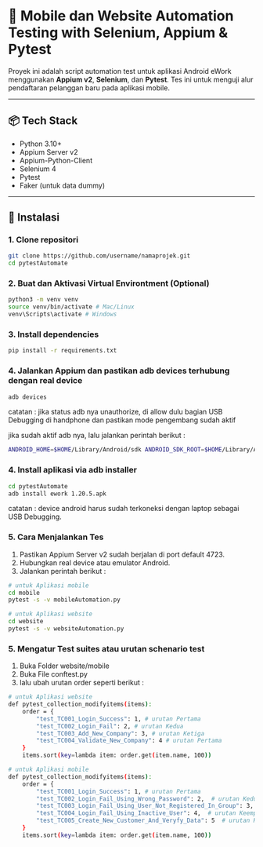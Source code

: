 # 📱 Mobile dan Website Automation Testing with Selenium, Appium & Pytest

Proyek ini adalah script automation test untuk aplikasi Android eWork menggunakan **Appium v2**, **Selenium**, dan **Pytest**. Tes ini untuk menguji alur pendaftaran pelanggan baru pada aplikasi mobile.

---

## 📦 Tech Stack

- Python 3.10+
- Appium Server v2
- Appium-Python-Client
- Selenium 4
- Pytest
- Faker (untuk data dummy)

---

## 🚀 Instalasi

### 1. Clone repositori

```bash
git clone https://github.com/username/namaprojek.git
cd pytestAutomate
```

### 2. Buat dan Aktivasi Virtual Environtment (Optional)

```bash
python3 -m venv venv
source venv/bin/activate # Mac/Linux
venv\Scripts\activate # Windows
```

### 3. Install dependencies

```bash
pip install -r requirements.txt
```

### 4. Jalankan Appium dan pastikan adb devices terhubung dengan real device

```bash
adb devices
```

catatan : jika status adb nya unauthorize, di allow dulu bagian USB Debugging di handphone dan pastikan mode pengembang sudah aktif

jika sudah aktif adb nya, lalu jalankan perintah berikut :

```bash
ANDROID_HOME=$HOME/Library/Android/sdk ANDROID_SDK_ROOT=$HOME/Library/Android/sdk appium
```

### 4. Install aplikasi via adb installer

```bash
cd pytestAutomate
adb install ework 1.20.5.apk
```

catatan : device android harus sudah terkoneksi dengan laptop sebagai USB Debugging.

### 5. Cara Menjalankan Tes

1. Pastikan Appium Server v2 sudah berjalan di port default 4723.
2. Hubungkan real device atau emulator Android.
3. Jalankan perintah berikut :

```bash
# untuk Aplikasi mobile
cd mobile
pytest -s -v mobileAutomation.py
```

```bash
# untuk Aplikasi website
cd website
pytest -s -v websiteAutomation.py
```

### 5. Mengatur Test suites atau urutan schenario test

1. Buka Folder website/mobile
2. Buka File conftest.py
3. lalu ubah urutan order seperti berikut :

```bash
# untuk Aplikasi website
def pytest_collection_modifyitems(items):
    order = {
        "test_TC001_Login_Success": 1, # urutan Pertama
        "test_TC002_Login_Fail": 2, # urutan Kedua
        "test_TC003_Add_New_Company": 3, # urutan Ketiga
        "test_TC004_Validate_New_Company": 4 # urutan Pertama
    }
    items.sort(key=lambda item: order.get(item.name, 100))
```

```bash
# untuk Aplikasi mobile
def pytest_collection_modifyitems(items):
    order = {
        "test_TC001_Login_Success": 1, # urutan Pertama
        "test_TC002_Login_Fail_Using_Wrong_Password": 2,  # urutan Kedua
        "test_TC003_Login_Fail_Using_User_Not_Registered_In_Group": 3,  # urutan Ketiga
        "test_TC004_Login_Fail_Using_Inactive_User": 4,  # urutan Keempat
        "test_TC005_Create_New_Customer_And_Veryfy_Data": 5  # urutan Kelima
    }
    items.sort(key=lambda item: order.get(item.name, 100))
```
